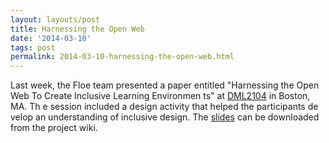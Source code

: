 ```yaml
---
layout: layouts/post
title: Harnessing the Open Web
date: '2014-03-10'
tags: post
permalink: 2014-03-10-harnessing-the-open-web.html
---
```

<p>Last week, the Floe team presented a paper entitled
"Harnessing the Open Web To Create Inclusive Learning Environmen
ts" at
<a href="http://dml2014.dmlhub.net/">DML2104</a> in Boston, MA. Th
e session included a design activity that helped the participants de
velop an understanding of inclusive design.
The <a href="http://wiki.fluidproject.org/download/attachments/17079
85/DigitalMediaLearning.key?version=1&modificationDate=1398183713676
&api=v2">slides</a> can be downloaded from the project wiki.
</p>
